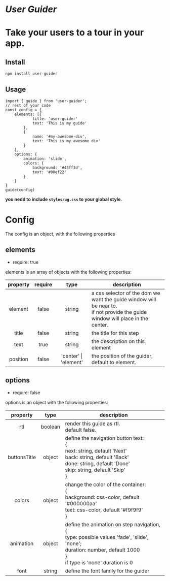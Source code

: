 # **_User Guider_**
# Take your users to a tour in your app. 
## Install 
`npm install user-guider`

## Usage
```
import { guide } from 'user-guider';
// rest of your code
const config = {
    elements: [{
            title: 'user-guider'
            text: 'This is my guide'
        },
        {
            name: '#my-awesome-div',
            text: 'This is my awesome div'
        }
    ],
    options: {
        animation: 'slide',
        colors: {
            background: '#43ff3d',
            text: '#00ef22'
        }
    }
}
guide(config)
```
**you nedd to include `styles/ug.css` to your global style.**

# Config
The config is an object, with the following properties
## elements
* require: true

elements is an array of objects with the following properties:

| property | require |  type  | description                                                                                                                     |
|:--------:|:-------:|:------:|---------------------------------------------------------------------------------------------------------------------------------|
|   element   |  false  | string | a css selector of the dom we want the guide window will be near to.<br> if not provide the guide window will place in the center. |
|   title  |  false  | string | the title for this step                                                                                                         |
|   text   |   true  | string | the description on this element                                                                                                 |                                                                                                                               |
| position | false | 'center' &verbar; 'element' | the position of the guider, default to element. |
 
## options
* require: false

options is an object with the following properties:

|   property   	|   type  	| description                                                                                                                                                       	|
|:------------:	|:-------:	|-------------------------------------------------------------------------------------------------------------------------------------------------------------------	|
|      rtl     	| boolean 	| render this guide as rtl.<br>default false.                                                                                                                       	|
| buttonsTitle 	|  object 	| define the navigation button text:<br>{<br>next: string, default 'Next'<br>back: string, default 'Back'<br>done: string, default 'Done'<br>skip: string, default 'Skip'<br>} 	|
|    colors    	| object  	| change the color of the container:<br>{<br>background: css-color, default '#000000aa'<br>text: css-color, default '#f9f9f9'<br>}                                                   	|
|  animation  	| object  	| define the animation on step navigation, <br>{<br>type: possible values 'fade', 'slide', 'none';<br>duration: number, default 1000<br>}<br>if type is 'none' duration is 0                                                   	|
| font | string | define the font family for the guider |
